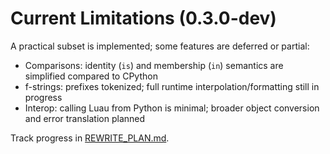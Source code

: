 # Current Limitations (0.3.0-dev)

A practical subset is implemented; some features are deferred or partial:

- Comparisons: identity (`is`) and membership (`in`) semantics are simplified compared to CPython
- f-strings: prefixes tokenized; full runtime interpolation/formatting still in progress
- Interop: calling Luau from Python is minimal; broader object conversion and error translation planned

Track progress in [REWRITE_PLAN.md](../internalDocs/REWRITE_PLAN.md).
